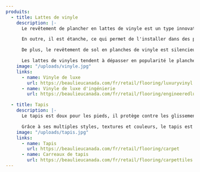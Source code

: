 ```yaml
---
produits:
  - title: Lattes de vinyle
    description: |-
      Le revêtement de plancher en lattes de vinyle est un type innovateur de vinyle qui a l'allure du vrai bois et qui en donne la sensation.

      En outre, il est étanche, ce qui permet de l'installer dans des pièces propices à l'humidité, telle que les sous-sols et les salles d'eau, là où les bois francs et stratifiés sont à proscrire.

      De plus, le revêtement de sol en planches de vinyle est silencieux, résistant et chaud sous les pieds. C'est aussi l'un des choix les plus abordables sur le marché.

      Les lattes de vinyles tendent à dépasser en popularité le plancher de stratifié (plancher flottant).
    image: "/uploads/vinyle.jpg"
    links:
      - name: Vinyle de luxe
        url: https://beaulieucanada.com/fr/retail/flooring/luxuryvinyl
      - name: Vinyle de luxe d'ingénierie
        url: https://beaulieucanada.com/fr/retail/flooring/engineeredluxuryvinyl

  - title: Tapis
    description: |-
      Le tapis est doux pour les pieds, il protège contre les glissements et il atténue le niveau de bruit grâce à ses propriétés d'absorption des chocs, et améliore l'isolation du plancher.

      Grâce à ses multiples styles, textures et couleurs, le tapis est un élément de décoration qui vous permet de créer l'ambiance désirée dans votre résidence.
    image: "/uploads/tapis.jpg"
    links:
      - name: Tapis
        url: https://beaulieucanada.com/fr/retail/flooring/carpet
      - name: Carreaux de tapis
        url: https://beaulieucanada.com/fr/retail/flooring/carpettiles
---
```

